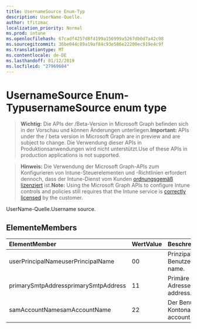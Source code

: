 ```yaml
---
title: UsernameSource Enum-Typ
description: UserName-Quelle.
author: tfitzmac
localization_priority: Normal
ms.prod: intune
ms.openlocfilehash: 67cadf4257d8fd199a156999a5267db0d7a42c98
ms.sourcegitcommit: 36be044c89a19af84c93e586e22200ec919e4c9f
ms.translationtype: MT
ms.contentlocale: de-DE
ms.lasthandoff: 01/12/2019
ms.locfileid: "27969604"
---
```

# <a name="usernamesource-enum-type"></a><span data-ttu-id="65ea2-103">UsernameSource Enum-Typ</span><span class="sxs-lookup"><span data-stu-id="65ea2-103">usernameSource enum type</span></span>

> <span data-ttu-id="65ea2-104">**Wichtig:** Die APIs der /Beta-Version in Microsoft Graph befinden sich in der Vorschau und können Änderungen unterliegen.</span><span class="sxs-lookup"><span data-stu-id="65ea2-104">**Important:** APIs under the / beta version in Microsoft Graph are in preview and are subject to change.</span></span> <span data-ttu-id="65ea2-105">Die Verwendung dieser APIs in Produktionsanwendungen wird nicht unterstützt.</span><span class="sxs-lookup"><span data-stu-id="65ea2-105">Use of these APIs in production applications is not supported.</span></span>

> <span data-ttu-id="65ea2-106">**Hinweis:** Die Verwendung der Microsoft Graph-APIs zum Konfigurieren von Intune-Steuerelementen und -Richtlinien erfordert dennoch, dass der Intune-Dienst vom Kunden [ordnungsgemäß lizenziert](https://go.microsoft.com/fwlink/?linkid=839381) ist.</span><span class="sxs-lookup"><span data-stu-id="65ea2-106">**Note:** Using the Microsoft Graph APIs to configure Intune controls and policies still requires that the Intune service is [correctly licensed](https://go.microsoft.com/fwlink/?linkid=839381) by the customer.</span></span>

<span data-ttu-id="65ea2-107">UserName-Quelle.</span><span class="sxs-lookup"><span data-stu-id="65ea2-107">Username source.</span></span>
## <a name="members"></a><span data-ttu-id="65ea2-108">Elemente</span><span class="sxs-lookup"><span data-stu-id="65ea2-108">Members</span></span>
|<span data-ttu-id="65ea2-109">Element</span><span class="sxs-lookup"><span data-stu-id="65ea2-109">Member</span></span>|<span data-ttu-id="65ea2-110">Wert</span><span class="sxs-lookup"><span data-stu-id="65ea2-110">Value</span></span>|<span data-ttu-id="65ea2-111">Beschreibung</span><span class="sxs-lookup"><span data-stu-id="65ea2-111">Description</span></span>|
|:---|:---|:---|
|<span data-ttu-id="65ea2-112">userPrincipalName</span><span class="sxs-lookup"><span data-stu-id="65ea2-112">userPrincipalName</span></span>|<span data-ttu-id="65ea2-113">0</span><span class="sxs-lookup"><span data-stu-id="65ea2-113">0</span></span>|<span data-ttu-id="65ea2-114">Prinzipalnamen des Benutzers.</span><span class="sxs-lookup"><span data-stu-id="65ea2-114">User principal name.</span></span>|
|<span data-ttu-id="65ea2-115">primarySmtpAddress</span><span class="sxs-lookup"><span data-stu-id="65ea2-115">primarySmtpAddress</span></span>|<span data-ttu-id="65ea2-116">1</span><span class="sxs-lookup"><span data-stu-id="65ea2-116">1</span></span>|<span data-ttu-id="65ea2-117">Primäre SMTP-Adresse.</span><span class="sxs-lookup"><span data-stu-id="65ea2-117">Primary SMTP address.</span></span>|
|<span data-ttu-id="65ea2-118">samAccountName</span><span class="sxs-lookup"><span data-stu-id="65ea2-118">samAccountName</span></span>|<span data-ttu-id="65ea2-119">2</span><span class="sxs-lookup"><span data-stu-id="65ea2-119">2</span></span>|<span data-ttu-id="65ea2-120">Der Benutzer Sam-Kontoname.</span><span class="sxs-lookup"><span data-stu-id="65ea2-120">The user sam account name.</span></span>|





